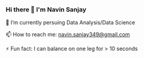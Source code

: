 ### Hi there 👋 I'm Navin Sanjay
<!-- - 🔭 I’m currently working on ... -->
🌱 I’m currently persuing Data Analysis/Data Science
<!-- - 👯 I’m looking to collaborate on ...
- 🤔 I’m looking for help with ...
- 💬 Ask me about ... -->
📫 How to reach me: navin.sanjay349@gmail.com
<!-- - 😄 Pronouns: ... -->
⚡ Fun fact: I can balance on one leg for > 10 seconds
